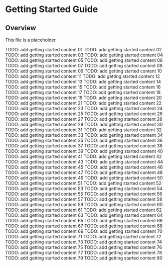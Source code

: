 # Getting Started Guide

## Overview

This file is a placeholder.

TODO: add getting started content 01 TODO: add getting started content 02 TODO:
add getting started content 03 TODO: add getting started content 04 TODO: add
getting started content 05 TODO: add getting started content 06 TODO: add
getting started content 07 TODO: add getting started content 08 TODO: add
getting started content 09 TODO: add getting started content 10 TODO: add
getting started content 11 TODO: add getting started content 12 TODO: add
getting started content 13 TODO: add getting started content 14 TODO: add
getting started content 15 TODO: add getting started content 16 TODO: add
getting started content 17 TODO: add getting started content 18 TODO: add
getting started content 19 TODO: add getting started content 20 TODO: add
getting started content 21 TODO: add getting started content 22 TODO: add
getting started content 23 TODO: add getting started content 24 TODO: add
getting started content 25 TODO: add getting started content 26 TODO: add
getting started content 27 TODO: add getting started content 28 TODO: add
getting started content 29 TODO: add getting started content 30 TODO: add
getting started content 31 TODO: add getting started content 32 TODO: add
getting started content 33 TODO: add getting started content 34 TODO: add
getting started content 35 TODO: add getting started content 36 TODO: add
getting started content 37 TODO: add getting started content 38 TODO: add
getting started content 39 TODO: add getting started content 40 TODO: add
getting started content 41 TODO: add getting started content 42 TODO: add
getting started content 43 TODO: add getting started content 44 TODO: add
getting started content 45 TODO: add getting started content 46 TODO: add
getting started content 47 TODO: add getting started content 48 TODO: add
getting started content 49 TODO: add getting started content 50 TODO: add
getting started content 51 TODO: add getting started content 52 TODO: add
getting started content 53 TODO: add getting started content 54 TODO: add
getting started content 55 TODO: add getting started content 56 TODO: add
getting started content 57 TODO: add getting started content 58 TODO: add
getting started content 59 TODO: add getting started content 60 TODO: add
getting started content 61 TODO: add getting started content 62 TODO: add
getting started content 63 TODO: add getting started content 64 TODO: add
getting started content 65 TODO: add getting started content 66 TODO: add
getting started content 67 TODO: add getting started content 68 TODO: add
getting started content 69 TODO: add getting started content 70 TODO: add
getting started content 71 TODO: add getting started content 72 TODO: add
getting started content 73 TODO: add getting started content 74 TODO: add
getting started content 75 TODO: add getting started content 76 TODO: add
getting started content 77 TODO: add getting started content 78 TODO: add
getting started content 79 TODO: add getting started content 80
